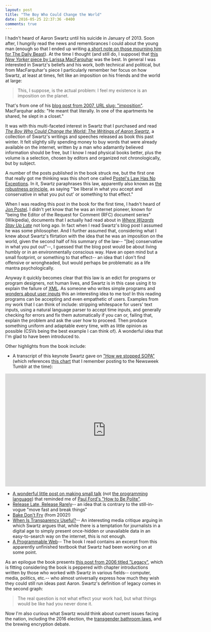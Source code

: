 ```yaml
---
layout: post
title: "The Boy Who Could Change the World"
date: 2016-05-25 22:37:36 -0400
comments: true
---
```


I hadn't heard of Aaron Swartz until his suicide in January of 2013. Soon after, I hungrily read the news and remembrances I could about the young man (enough so that I ended up writing [a short note on those mourning him for The Daily Beast](http://www.thedailybeast.com/articles/2013/01/13/mourning-aaron-swartz-internet-activist-and-free-information-advocate.html)). At the time I thought (and still do, I suppose) that [this _New Yorker_ piece by Larissa MacFarquhar](http://www.newyorker.com/magazine/2013/03/11/requiem-for-a-dream) was the best. In general I was interested in Swartz's beliefs and his work, both technical and political, but from MacFarquhar's piece I particularly remember her focus on how Swartz, at least at times, felt like an imposition on his friends and the world at large:

> This, I suppose, is the actual problem: I feel my existence is an imposition on the planet. 

That's from one of his [blog post from 2007, URL slug: "imposition"](http://www.aaronsw.com/weblog/imposition). MacFarquhar adds: "He meant that literally. In one of the apartments he shared, he slept in a closet."

<!-- more -->

It was with this multi-faceted interest in Swartz that I purchased and read [_The Boy Who Could Change the World: The Writings of Aaron Swartz_](http://www.amazon.com/Boy-Who-Could-Change-World/dp/162097066X/ref=sr_1_fkmr0_1?ie=UTF8&qid=1464231646&sr=8-1-fkmr0&keywords=the+boy+who+could+save+the+world+aaron+swartz), a collection of Swartz's writings and speeches released as book this past winter. It felt slightly silly spending money to buy words that were already available on the internet, written by a man who adamantly believed information should be free, but I know I read physical books better, plus the volume is a selection, chosen by editors and organized not chronologically, but by subject. 

A number of the posts published in the book struck me, but the first one that really got me thinking was this short one called [Postel's Law Has No Exceptions](http://www.aaronsw.com/weblog/001025). In it, Swartz paraphrases this law, apparently also known as [the robustness principle](https://en.wikipedia.org/wiki/Robustness_principle), as saying "'be liberal in what you accept and conservative in what you put out' or something to that effect." 

When I was reading this post in the book for the first time, I hadn't heard of [Jon Postel](https://en.wikipedia.org/wiki/Jon_Postel). I didn't yet know that he was an internet pioneer, known for "being the Editor of the Request for Comment (RFC) document series" (Wikipedia), documents that I actually had read about in [_Where Wizards Stay Up Late_](http://sts10.github.io/blog/2015/08/04/where-wizards-stay-up-late/) not long ago. In fact when I read Swartz's blog post I assumed he was some philosopher. And I further assumed that, considering what I knew about Swartz's flirtation with the idea that he was an imposition on the world, given the second half of his summary of the law-- "[be] conservative in what you put out"--, I guessed that the blog post would be about living humbly or in an environmentally conscious way. Have an open mind but a small footprint, or something to that effect-- an idea that I don't find offensive or wrongheaded, but would perhaps be problematic as a life mantra psychologically. 

Anyway it quickly becomes clear that this law is an edict for programs or program designers, not human lives, and Swartz is in this case using it to explain the failure of [XML](https://en.wikipedia.org/wiki/XML). As someone who writes simple programs and [wonders about user inputs](http://sts10.github.io/blog/2015/05/20/url-parameters-as-user-settings/) this an interesting idea to me too! In this reading programs can be accepting and even empathetic of users. Examples from my work that I can think of include: stripping whitespace for users' text inputs, using a natural language parser to accept time inputs, and generally checking for errors and fix them automatically if you can or, failing that, explain the problem and ask the user how to proceed. Then produce something uniform and adaptable every time, with as little opinion as possible (CSVs being the best example I can think of). A wonderful idea that I'm glad to have been introduced to. 

Other highlights from the book include:

- A transcript of this keynote Swartz gave on ["How we stopped SOPA"](https://www.youtube.com/watch?v=Fgh2dFngFsg) (which references [this chart](http://newsweek.tumblr.com/post/16123878603/behold-what-the-stop-sopa-blackout-managed-to) that I remember posting to the Newsweek Tumblr at the time):

<iframe width="640" height="360" src="https://www.youtube.com/embed/Fgh2dFngFsg" frameborder="0" allowfullscreen></iframe>

- [A wonderful little post on making small talk](http://www.aaronsw.com/weblog/smalltalkq) (not [the programming language](https://en.wikipedia.org/wiki/Smalltalk)) that reminded me of [Paul Ford's "How to Be Polite"](https://medium.com/message/how-to-be-polite-9bf1e69e888c#.fxz22c7f4).
- [Release Late, Release Rarely](http://www.aaronsw.com/weblog/rlrr)-- an idea that is contrary to the still-in-vogue "move fast and break things"
- [Bake Don't Fry](http://www.aaronsw.com/weblog/rlrr) (from 2002!)
- [When Is Transparency Useful?](http://www.aaronsw.com/weblog/usefultransparency)-- An interesting media critique arguing in which Swartz argues that, while there is a temptation for journalists in a digital age to simply present once-hidden or unavailable data in an easy-to-search way on the internet, this is not enough.
- [A Programmable Web](http://www.morganclaypool.com/doi/pdf/10.2200/S00481ED1V01Y201302WBE005)-- The book I read contains an excerpt from this apparently unfinished textbook that Swartz had been working on at some point.

As an epilogue the book presents [this post from 2006 titled "Legacy"](http://www.aaronsw.com/weblog/legacy), which is fitting considering the book is peppered with chapter introductions written by those who worked with Swartz in various fields-- computer, media, politics, etc.-- who almost universally express how much they wish they could still run ideas past Aaron. Swartz's definition of legacy comes in the second graph: 

> The real question is not what effect your work had, but what things would be like had you never done it.

Now I'm also curious what Swartz would think about current issues facing the nation, including the 2016 election, the [transgender bathroom laws](http://www.cnn.com/2016/05/25/politics/texas-lawsuit-barack-obama-transgender/), and the brewing encryption debate.
